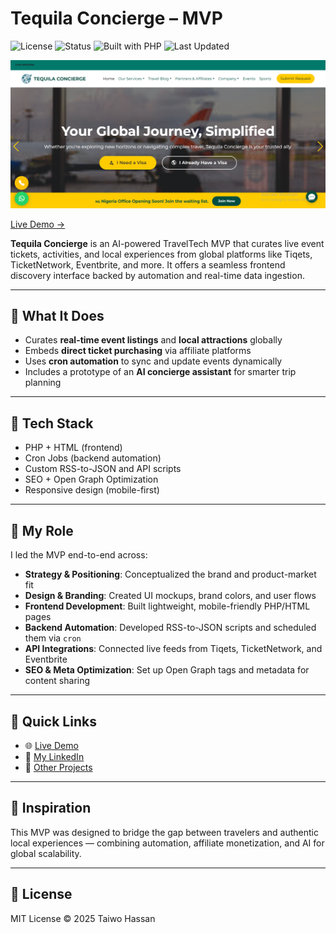 # Tequila Concierge – MVP

![License](https://img.shields.io/badge/license-MIT-yellow)
![Status](https://img.shields.io/badge/status-live-brightgreen)
![Built with PHP](https://img.shields.io/badge/built%20with-PHP-blue)
![Last Updated](https://img.shields.io/github/last-commit/tayeloluejire/tequila-concierge-mvp)

![Tequila Concierge Screenshot](Tequla_concierge_home.png)

[Live Demo →](https://tequilaconciergehub.com)

**Tequila Concierge** is an AI-powered TravelTech MVP that curates live event tickets, activities, and local experiences from global platforms like Tiqets, TicketNetwork, Eventbrite, and more. It offers a seamless frontend discovery interface backed by automation and real-time data ingestion.

---

## 🚀 What It Does

- Curates **real-time event listings** and **local attractions** globally  
- Embeds **direct ticket purchasing** via affiliate platforms  
- Uses **cron automation** to sync and update events dynamically  
- Includes a prototype of an **AI concierge assistant** for smarter trip planning  

---

## 🧰 Tech Stack

- PHP + HTML (frontend)  
- Cron Jobs (backend automation)  
- Custom RSS-to-JSON and API scripts  
- SEO + Open Graph Optimization  
- Responsive design (mobile-first)  

---

## 👤 My Role

I led the MVP end-to-end across:

- **Strategy & Positioning**: Conceptualized the brand and product-market fit  
- **Design & Branding**: Created UI mockups, brand colors, and user flows  
- **Frontend Development**: Built lightweight, mobile-friendly PHP/HTML pages  
- **Backend Automation**: Developed RSS-to-JSON scripts and scheduled them via `cron`  
- **API Integrations**: Connected live feeds from Tiqets, TicketNetwork, and Eventbrite  
- **SEO & Meta Optimization**: Set up Open Graph tags and metadata for content sharing  

---

## 🔗 Quick Links

- 🌐 [Live Demo](https://tequilaconciergehub.com)  
- 👤 [My LinkedIn](https://www.linkedin.com/in/taiwo-hassan-13867411b)  
- 🎯 [Other Projects](https://github.com/tayeloluejire)

---

## 🧠 Inspiration

This MVP was designed to bridge the gap between travelers and authentic local experiences — combining automation, affiliate monetization, and AI for global scalability.

---

## 📄 License

MIT License © 2025 Taiwo Hassan  

